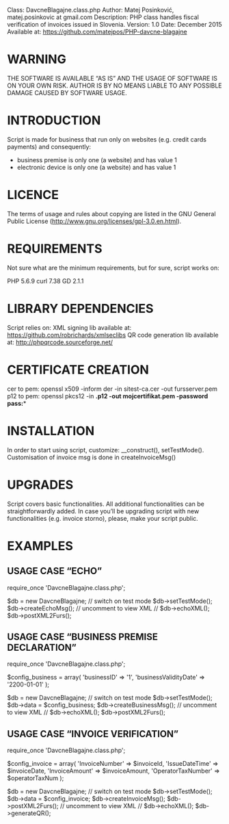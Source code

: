 

Class:			DavcneBlagajne.class.php
Author: 		Matej Posinković, matej.posinkovic at gmail.com
Description:		PHP class handles fiscal verification of invoices issued in Slovenia.
Version:		1.0
Date:			December 2015
Available at:		https://github.com/matejpos/PHP-davcne-blagajne


WARNING
==

THE SOFTWARE IS AVAILABLE “AS IS” AND THE USAGE OF SOFTWARE IS ON YOUR OWN RISK. AUTHOR IS BY NO MEANS LIABLE TO ANY POSSIBLE DAMAGE CAUSED BY SOFTWARE USAGE.


INTRODUCTION
==

Script is made for business that run only on websites (e.g. credit cards payments) and consequently:
- business premise is only one (a website) and has value 1
- electronic device is only one (a website) and has value 1


LICENCE
==

The terms of usage and rules about copying are listed in the GNU General Public License (http://www.gnu.org/licenses/gpl-3.0.en.html).


REQUIREMENTS
==

Not sure what are the minimum requirements, but for sure, script works on:

PHP		5.6.9
curl		7.38
GD		2.1.1


LIBRARY DEPENDENCIES
==

Script relies on:
XML signing lib available at:			https://github.com/robrichards/xmlseclibs
QR code generation lib available at:		http://phpqrcode.sourceforge.net/


CERTIFICATE CREATION
==

cer to pem:		openssl x509 -inform der -in sitest-ca.cer -out fursserver.pem
p12 to pem:		openssl pkcs12 -in ****.p12 -out mojcertifikat.pem -password pass:*****


INSTALLATION
==

In order to start using script, customize: __construct(), setTestMode(). Customisation of invoice msg is done in createInvoiceMsg()


UPGRADES
==

Script covers basic functionalities. All additional functionalities can be straightforwardly added. In case you’ll be upgrading script with new functionalities (e.g. invoice storno), please, make your script public.


EXAMPLES
==


USAGE CASE “ECHO”
-

require_once 'DavcneBlagajne.class.php';

$db = new DavcneBlagajne;
// switch on test mode
$db->setTestMode();
$db->createEchoMsg();
// uncomment to view XML
// $db->echoXML();
$db->postXML2Furs();


USAGE CASE “BUSINESS PREMISE DECLARATION”
-

require_once 'DavcneBlagajne.class.php';

$config_business = array(
'businessID' => '1',
'businessValidityDate' => '2200-01-01'
);

$db = new DavcneBlagajne;
// switch on test mode
$db->setTestMode();
$db->data = $config_business;
$db->createBusinessMsg();
// uncomment to view XML
// $db->echoXML();
$db->postXML2Furs();


USAGE CASE “INVOICE VERIFICATION”
-

require_once 'DavcneBlagajne.class.php';

$config_invoice = array(
'InvoiceNumber' => $invoiceId,
'IssueDateTime' => $invoiceDate,
'InvoiceAmount' => $invoiceAmount,
'OperatorTaxNumber' => $operatorTaxNum
);

$db = new DavcneBlagajne;
// switch on test mode
$db->setTestMode();
$db->data = $config_invoice;
$db->createInvoiceMsg();
$db->postXML2Furs();
// uncomment to view XML
// $db->echoXML();
$db->generateQR();

